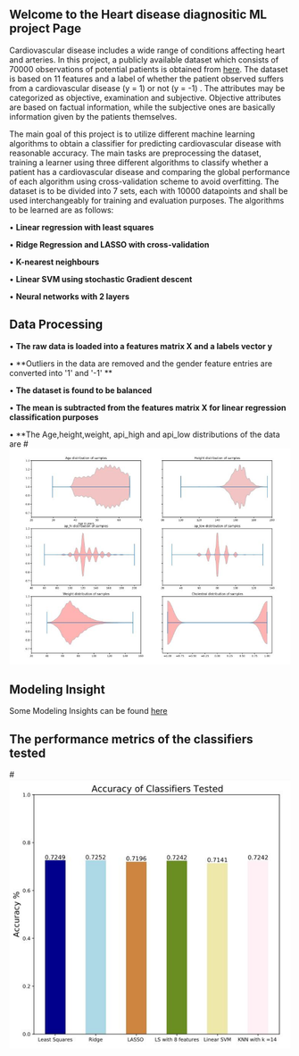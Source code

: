 ## Welcome to the Heart disease diagnositic ML project Page
Cardiovascular disease includes a wide range of conditions affecting heart and arteries. In this project, a
publicly available dataset which consists of 70000 observations of potential patients is obtained from 
[here](https://www.kaggle.com/sulianova/cardiovascular-disease-dataset). The dataset is based on 11 features and
a label of whether the patient observed suffers from a cardiovascular disease (y = 1) or not (y = -1) . The attributes may be
categorized as objective, examination and subjective. Objective attributes are based on factual information,
while the subjective ones are basically information given by the patients themselves.

The main goal of this project is to utilize different machine learning algorithms to obtain a classifier for
predicting cardiovascular disease with reasonable accuracy. The main tasks are preprocessing the dataset,
training a learner using three different algorithms to classify whether a patient has a cardiovascular disease
and comparing the global performance of each algorithm using cross-validation scheme to avoid overfitting.
The dataset is to be divided into 7 sets, each with 10000 datapoints and shall be used interchangeably for
training and evaluation purposes. The algorithms to be learned are as follows:

• **Linear regression with least squares**

• **Ridge Regression and LASSO with cross-validation**

• **K-nearest neighbours**

• **Linear SVM using stochastic Gradient descent**

• **Neural networks with 2 layers**
## Data Processing 

• **The raw data is loaded into a features matrix X and a labels vector y** 

• **Outliers in the data are removed and the gender feature entries are converted into '1' and '-1' ** 

• **The dataset is found to be balanced** 

• **The mean is subtracted from the features matrix X for linear regression classification purposes**

• **The Age,height,weight, api_high and api_low distributions of the data are 
#![Figure1](https://github.com/Anabaa/ECE532_FALL20_PROJECT_NabaaAli/blob/pdf/POSTPROCESS.JPG)

## Modeling Insight
Some Modeling Insights can be found [here](https://github.com/Anabaa/ECE532_FALL20_PROJECT_NabaaAli/blob/gh-pages/results.md)

## The performance metrics of the classifiers tested 
#![Figure2](https://github.com/Anabaa/ECE532_FALL20_PROJECT_NabaaAli/blob/pdf/ACCUR_CLASS.JPG)
